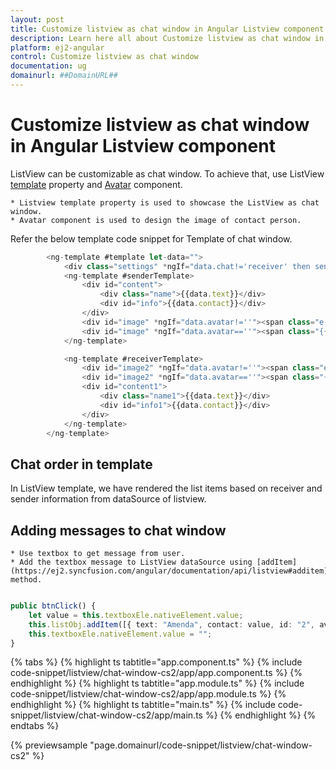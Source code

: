 ```yaml
---
layout: post
title: Customize listview as chat window in Angular Listview component | Syncfusion
description: Learn here all about Customize listview as chat window in Syncfusion Angular Listview component of Syncfusion Essential JS 2 and more.
platform: ej2-angular
control: Customize listview as chat window 
documentation: ug
domainurl: ##DomainURL##
---
```


# Customize listview as chat window in Angular Listview component

ListView can be customizable as chat window. To achieve that, use ListView [template](https://ej2.syncfusion.com/angular/documentation/api/listview#template) property and [Avatar](https://ej2.syncfusion.com/angular/documentation/avatar/getting-started) component.

    * Listview template property is used to showcase the ListView as chat window.
    * Avatar component is used to design the image of contact person.

Refer the below template code snippet for Template of chat window.

```typescript
        <ng-template #template let-data="">
            <div class="settings" *ngIf="data.chat!='receiver' then senderTemplate else receiverTemplate "></div>
            <ng-template #senderTemplate>
                <div id="content">
                    <div class="name">{{data.text}}</div>
                    <div id="info">{{data.contact}}</div>
                </div>
                <div id="image" *ngIf="data.avatar!=''"><span class="e-avatar img1 e-avatar-circle">{{data.avatar}}</span></div>
                <div id="image" *ngIf="data.avatar==''"><span class="{{data.pic}} img1 e-avatar e-avatar-circle"> </span></div>
            </ng-template>

            <ng-template #receiverTemplate>
                <div id="image2" *ngIf="data.avatar!=''"><span class="e-avatar img2 e-avatar-circle">{{data.avatar}}</span></div>
                <div id="image2" *ngIf="data.avatar==''"><span class="{{data.pic}} img2 e-avatar e-avatar-circle"> </span></div>
                <div id="content1">
                    <div class="name1">{{data.text}}</div>
                    <div id="info1">{{data.contact}}</div>
                </div>
            </ng-template>
        </ng-template>
```

## Chat order in template

In ListView template, we have rendered the list items based on receiver and sender information from dataSource of listview.

## Adding messages to chat window

    * Use textbox to get message from user.
    * Add the textbox message to ListView dataSource using [addItem](https://ej2.syncfusion.com/angular/documentation/api/listview#additem) method.

```typescript

public btnClick() {
    let value = this.textboxEle.nativeElement.value;
    this.listObj.addItem([{ text: "Amenda", contact: value, id: "2", avatar: "A", pic: "", chat: "receiver" }]);
    this.textboxEle.nativeElement.value = "";
}

```

{% tabs %}
{% highlight ts tabtitle="app.component.ts" %}
{% include code-snippet/listview/chat-window-cs2/app/app.component.ts %}
{% endhighlight %}
{% highlight ts tabtitle="app.module.ts" %}
{% include code-snippet/listview/chat-window-cs2/app/app.module.ts %}
{% endhighlight %}
{% highlight ts tabtitle="main.ts" %}
{% include code-snippet/listview/chat-window-cs2/app/main.ts %}
{% endhighlight %}
{% endtabs %}
  
{% previewsample "page.domainurl/code-snippet/listview/chat-window-cs2" %}
